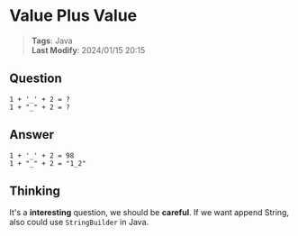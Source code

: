 # Value Plus Value

>**Tags**: Java<br>**Last Modify**: 2024/01/15 20:15

## Question

```
1 + '_' + 2 = ?
1 + "_" + 2 = ?
```

## Answer

```
1 + '_' + 2 = 98
1 + "_" + 2 = "1_2"
```

## Thinking

It's a **interesting** question, we should be **careful**. If we want append String, also could use `StringBuilder` in Java.
